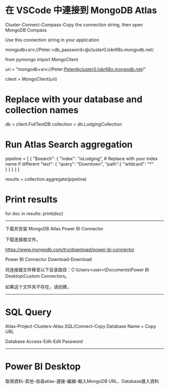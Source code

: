 # 在 VSCode 中連接到 MongoDB Atlas

Cluster-Connect-Compass-Copy the connection string, then open MongoDB Compass

Use this connection string in your application

mongodb+srv://Peter:<db_password>@cluster0.lobr68x.mongodb.net/

from pymongo import MongoClient

uri = "mongodb+srv://Peter:Peter@cluster0.lobr68x.mongodb.net/"

client = MongoClient(uri)

# Replace with your database and collection names
db = client.FullTextDB
collection = db.LodgingCollection

# Run Atlas Search aggregation
pipeline = [
    {
        "$search": {
            "index": "ixLodging",  # Replace with your index name if different
            "text": {
                "query": "Downtown",
                "path":{
                    "wildcard": "*"     
                }
            }
        }
    }
]

results = collection.aggregate(pipeline)

# Print results
for doc in results:
    print(doc)

--------------------------------------------------------------------------------------------------------------------------------------------

下载并安装 MongoDB Atlas Power BI Connector

下载连接器文件。

https://www.mongodb.com/try/download/power-bi-connector

Power BI Connector Download-Download

将连接器文件移至以下目录路径：C:\Users\<user>\Documents\Power BI Desktop\Custom Connectors。

如果这个文件夹不存在，请创建。

--------------------------------------------------------------------------------------------------------------------------------------------

# SQL Query

Atlas-Project-Clusters-Atlas SQL/Connect-Copy Database Name + Copy URL

Database Access-Edit-Edit Password

-------------------------------------------------------------------------------------------------------------------------------------------

# Power BI Desktop

取得資料-其他-收尋atlas-連接-繼續-輸入MongoDB URL、Database匯入資料
